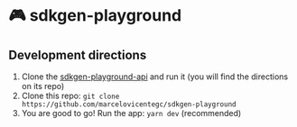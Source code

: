 # 🎮 sdkgen-playground

## Development directions

1. Clone the [sdkgen-playground-api](https://github.com/marcelovicentegc/sdkgen-playground-api) and run it (you will find the directions on its repo)
2. Clone this repo: `git clone https://github.com/marcelovicentegc/sdkgen-playground`
3. You are good to go! Run the app: `yarn dev` (recommended)
